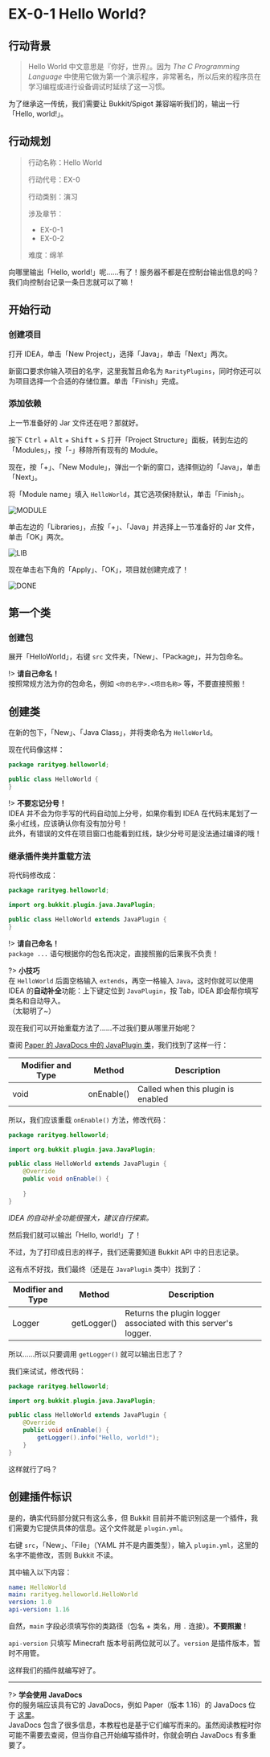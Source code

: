 # EX-0-1 Hello World?

## 行动背景

> Hello World 中文意思是『你好，世界』。因为 *The C Programming Language* 中使用它做为第一个演示程序，非常著名，所以后来的程序员在学习编程或进行设备调试时延续了这一习惯。

为了继承这一传统，我们需要让 Bukkit/Spigot 兼容端听我们的，输出一行「Hello, world!」。

## 行动规划

> 行动名称：Hello World
>
> 行动代号：EX-0
>
> 行动类别：演习
>
> 涉及章节：
>
> - EX-0-1
> - EX-0-2
>
> 难度：绵羊

向哪里输出「Hello, world!」呢……有了！服务器不都是在控制台输出信息的吗？我们向控制台记录一条日志就可以了嘛！

## 开始行动

### 创建项目

打开 IDEA，单击「New Project」，选择「Java」，单击「Next」两次。

新窗口要求你输入项目的名字，这里我暂且命名为 `RarityPlugins`，同时你还可以为项目选择一个合适的存储位置。单击「Finish」完成。

### 添加依赖

上一节准备好的 Jar 文件还在吧？那就好。

按下 <kbd>Ctrl</kbd> + <kbd>Alt</kbd> + <kbd>Shift</kbd> + <kbd>S</kbd> 打开「Project Structure」面板，转到左边的「Modules」，按「-」移除所有现有的 Module。

现在，按「+」、「New Module」，弹出一个新的窗口，选择侧边的「Java」，单击「Next」。

将「Module name」填入 `HelloWorld`，其它选项保持默认，单击「Finish」。

![MODULE](https://i.loli.net/2021/01/31/Az28OC17rdusqHE.png)

单击左边的「Libraries」，点按「+」、「Java」并选择上一节准备好的 Jar 文件，单击「OK」两次。

![LIB](https://i.loli.net/2021/01/31/A3TiU9owL54CWBv.png)

现在单击右下角的「Apply」、「OK」，项目就创建完成了！

![DONE](https://i.loli.net/2021/01/31/VKyYlBIqQPjMfNX.png)

## 第一个类

### 创建包

展开「HelloWorld」，右键 `src` 文件夹，「New」、「Package」，并为包命名。

!> **请自己命名！**<br/>按照常规方法为你的包命名，例如 `<你的名字>.<项目名称>` 等，不要直接照搬！

## 创建类

在新的包下，「New」、「Java Class」，并将类命名为 `HelloWorld`。

现在代码像这样：

```java
package rarityeg.helloworld;

public class HelloWorld {
}
```

!> **不要忘记分号！**<br/>IDEA 并不会为你手写的代码自动加上分号，如果你看到 IDEA 在代码末尾划了一条小红线，应该确认你有没有加分号！<br/>此外，有错误的文件在项目窗口也能看到红线，缺少分号可是没法通过编译的哦！

### 继承插件类并重载方法

将代码修改成：

```java
package rarityeg.helloworld;

import org.bukkit.plugin.java.JavaPlugin;

public class HelloWorld extends JavaPlugin {
}
```

!> **请自己命名！**<br/>`package ...` 语句根据你的包名而决定，直接照搬的后果我不负责！

?> **小技巧**<br/>在 `HelloWorld` 后面空格输入 `extends`，再空一格输入 `Java`，这时你就可以使用 IDEA 的**自动补全**功能：上下键定位到 `JavaPlugin`，按 Tab，IDEA 即会帮你填写类名和自动导入。<br/>（太聪明了~）

现在我们可以开始重载方法了……不过我们要从哪里开始呢？

查阅 [Paper 的 JavaDocs 中的 JavaPlugin 类](https://papermc.io/javadocs/paper/1.16/org/bukkit/plugin/java/JavaPlugin.html)，我们找到了这样一行：

| Modifier and Type | Method     | Description                        |
| ----------------- | ---------- | ---------------------------------- |
| void              | onEnable() | Called when this plugin is enabled |

所以，我们应该重载 `onEnable()` 方法，修改代码：

```java
package rarityeg.helloworld;

import org.bukkit.plugin.java.JavaPlugin;

public class HelloWorld extends JavaPlugin {
    @Override
    public void onEnable() {
        
    }
}
```

*IDEA 的自动补全功能很强大，建议自行探索。*

然后我们就可以输出「Hello, world!」了！

不过，为了打印成日志的样子，我们还需要知道 Bukkit API 中的日志记录。

这有点不好找，我们最终（还是在 `JavaPlugin` 类中）找到了：

| Modifier and Type | Method     | Description                                                  |
| ----------------- | ---------- | ------------------------------------------------------------ |
| Logger            | getLogger() | Returns the plugin logger associated with this server's logger. |

所以……所以只要调用 `getLogger()` 就可以输出日志了？

我们来试试，修改代码：

```java
package rarityeg.helloworld;

import org.bukkit.plugin.java.JavaPlugin;

public class HelloWorld extends JavaPlugin {
    @Override
    public void onEnable() {
        getLogger().info("Hello, world!");
    }
}
```

这样就行了吗？

## 创建插件标识

是的，确实代码部分就只有这么多，但 Bukkit 目前并不能识别这是一个插件，我们需要为它提供具体的信息。这个文件就是 `plugin.yml`。

右键 `src`，「New」、「File」（YAML 并不是内置类型），输入 `plugin.yml`，这里的名字不能修改，否则 Bukkit 不读。

其中输入以下内容：

```yaml
name: HelloWorld
main: rarityeg.helloworld.HelloWorld
version: 1.0
api-version: 1.16
```

自然，`main` 字段必须填写你的类路径（包名 + 类名，用 `.` 连接）。**不要照搬**！

`api-version` 只填写 Minecraft 版本号前两位就可以了。`version` 是插件版本，暂时不用管。

这样我们的插件就编写好了。

---

?> **学会使用 JavaDocs**<br/>你的服务端应该具有它的 JavaDocs，例如 Paper（版本 1.16）的 JavaDocs 位于 [这里](https://papermc.io/javadocs/paper/1.16/overview-summary.html)。<br/>JavaDocs 包含了很多信息，本教程也是基于它们编写而来的。虽然阅读教程时你可能不需要去查阅，但当你自己开始编写插件时，你就会明白 JavaDocs 有多重要了。
